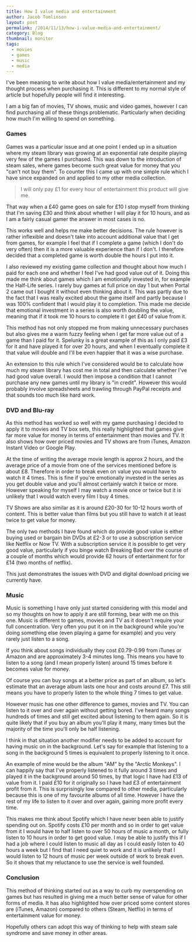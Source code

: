 ```yaml
---
title: How I value media and entertainment
author: Jacob Tomlinson
layout: post
permalink: /2014/11/13/how-i-value-media-and-entertainment/
category: Blog
thumbnail: monitor
tags:
  - movies
  - games
  - music
  - media
---
```


I've been meaning to write about how I value media/entertainment and my thought
process when purchasing it. This is different to my normal style of article but
hopefully people will find it interesting.

I am a big fan of movies, TV shows, music and video games, however I can find
purchasing all of these things problematic. Particularly when deciding how much
I'm willing to spend on something.

### Games

Games was a particular issue and at one point I ended up in a situation where my
steam library was growing at an
exponential rate despite playing very few of the games I purchased. This was down to
the introduction of steam sales, where games become such great value for money
that you "can't not buy them". To counter this I came up with one simple rule
which I have since expanded on and applied to my other media collection.

> I will only pay &pound;1 for every hour of entertainment this product will give me.

That way when a &pound;40 game goes on sale for &pound;10 I stop myself from thinking that I'm
saving &pound;30 and think about whether I will play it for 10 hours, and as I am a
fairly casual gamer the answer in most cases is no.

This works well and helps me make better decisions. The rule however is rather
inflexible and doesn't take into account additional value that I get from games, for
example I feel that if I complete a game (which I don't do very often) then it
is a more valuable experience than if I don't. I therefore decided that a
completed game is worth double the hours I put into it.

I also reviewed my existing game collection and thought about how much I paid for each
one and whether I feel I've had good value out of it. Doing this made me think about
games which I am emotionally invested in, for example the Half-Life series. I rarely
buy games at full price on day 1 but when Portal 2 came out I bought it without even thinking about it.
This was partly due to the fact that I was really excited about the game itself and
partly because I was 100% confident that I would play it to completion. This made me decide
that emotional investment in a series is also worth doubling the value, meaning that
if it took me 10 hours to complete it I get &pound;40 of value from it.

This method has not only stopped me from making unnecessary purchases but also
gives me a warm fuzzy feeling when I get far more value out of a game than I paid
for it. Spelunky is a great example of this as I only paid &pound;3 for it and have played
it for over 20 hours, and when I eventually complete it that value will double and I'll
be even happier that it was a wise purchase.

An extension to this rule which I've considered would be to calculate how much
my steam library has cost me in total and then calculate whether I've had good value overall.
I would then impose a condition that I cannot purchase any new games until my
library is "in credit". However this would probably involve spreadsheets
and trawling through PayPal receipts and that sounds too much like hard work.

### DVD and Blu-ray

As this method has worked so well with my game purchasing I decided to apply it
to movies and TV box sets, this really highlighted that games give far more value
for money in terms of entertainment than movies and TV. It also shows how over priced
movies and TV shows are from iTunes, Amazon Instant Video or Google Play.

At the time of writing the average movie length
is approx 2 hours, and the average price of a movie from one of the services
mentioned before is about &pound;8. Therefore in order to break even on value you would
have to watch it 4 times. This is fine if you're emotionally invested in the series
as you get double value and you'll almost certainly watch it twice or more. However
speaking for myself I may watch a movie once or twice but it is
unlikely that I would watch every film I buy 4 times.

TV Shows are also similar as it is around &pound;20-30 for 10-12 hours worth of content.
This is better value than films but you still have to watch it at least twice to
get value for money.

The only two methods I have found which do provide good value is either buying
used or bargain bin DVDs at &pound;2-3 or to use a subscription service like Netflix or
Now TV. With a subscription service it is possible to get very good value,
particularly if you binge watch Breaking Bad over the course of a couple of months
which would provide 62 hours of entertainment for for &pound;14 (two months of netflix).

This just demonstrates the issues with DVD and digital download pricing we currently
have.

### Music

Music is something I have only just started considering with this model and so
my thoughts on how to apply it are still forming, bear with me on this one. Music
is different to games, movies and TV as it doesn't require your full
concentration. Very often you put it on in the background while you're doing
something else (even playing a game for example) and you very rarely just listen
to a song.

If you think about songs individually they cost &pound;0.79-0.99 from iTunes or Amazon
and are approximately 3-4 minutes long. This means you have to listen to a song
(and I mean properly listen) around 15 times before it becomes value for money.

Of course you can buy songs at a better price as part of an album, so let's estimate
that an average album lasts one hour and costs around &pound;7. This still means you
have to properly listen to the whole thing 7 times to get value.

However music has one other difference to games, movies and TV. You can listen to
it over and over again without getting bored. I've heard many songs hundreds of times
and still get excited about listening to them again. So it is quite likely that if you
buy an album you'll play it many, many times but the majority of the time you'll
only be half listening.

I think in that situation another modifier needs to be added to account for having
music on in the background. Let's say for example that listening to a song
in the background 5 times is equivalent to properly listening to it once.

An example of mine would be the album "AM" by the "Arctic Monkeys". I can happily say that
I've properly listened to it fully around 3 times and played it in the background
around 50 times, by that logic I have had &pound;13 of value from it. I paid &pound;10 for it
originally so I have had &pound;3 of entertainment profit from it. This is surprisingly
low compared to other media, particularly because this is one of my favourite albums
of all time. However I have the rest of my life to listen to it over and over again,
gaining more profit every time.

This makes me think about Spotify which I have never been able to justify spending
out on. Spotify costs &pound;10 per month and so in order to get value from it I would
have to half listen to over 50 hours of music a month, or fully listen to 10 hours
in order to get good value. I may be able to justify this if I had a job where
I could listen to music all day as I could easily listen to 40 hours a week but
I find that I need quiet to work and it is unlikely that I would listen to 12 hours
of music per week outside of work to break even. So it shows that my reluctance to use the service
is well founded.

### Conclusion

This method of thinking started out as a way to curb my overspending on games
but has resulted in giving me a much better sense of value for other forms of
media. It has also highlighted how over priced some content stores are (iTunes, Amazon)
compared to others (Steam, Netflix) in terms of entertainment value for money.

Hopefully others can adopt this way of thinking to help with steam sale syndrome
and save money in other areas.

